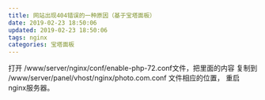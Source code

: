 ```yaml
---
title: 网站出现404错误的一种原因（基于宝塔面板）
date: 2019-02-23 18:50:06
updated: 2019-02-23 18:50:06
tags: nginx
categories: 宝塔面板
---
```


打开 /www/server/nginx/conf/enable-php-72.conf文件，把里面的内容
复制到 /www/server/panel/vhost/nginx/photo.com.conf 文件相应的位置，
重启nginx服务器。
